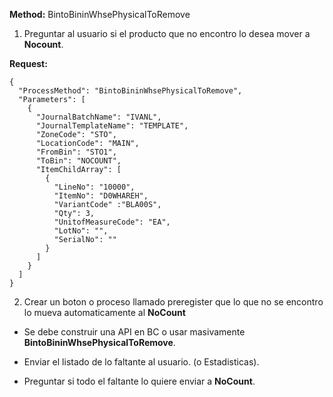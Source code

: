**Method:** BintoBininWhsePhysicalToRemove

1. Preguntar al usuario si el producto que no encontro lo desea mover a **Nocount**.

**Request:**
```
{
  "ProcessMethod": "BintoBininWhsePhysicalToRemove",
  "Parameters": [
    {
      "JournalBatchName": "IVANL",
      "JournalTemplateName": "TEMPLATE",
      "ZoneCode": "STO",
      "LocationCode": "MAIN",
      "FromBin": "STO1",
      "ToBin": "NOCOUNT",
      "ItemChildArray": [
        {
          "LineNo": "10000",
          "ItemNo": "D0WHAREH",
          "VariantCode" :"BLA00S",
          "Qty": 3,
          "UnitofMeasureCode": "EA",
          "LotNo": "",
          "SerialNo": ""
        }
      ]
    }
  ]
}
```

2. Crear un boton o proceso llamado preregister que lo que no se encontro lo mueva automaticamente al **NoCount**

- Se debe construir una API en BC o usar masivamente **BintoBininWhsePhysicalToRemove**.

- Enviar el listado de lo faltante al usuario. (o Estadisticas).

- Preguntar si todo el faltante lo quiere enviar a **NoCount**.
 